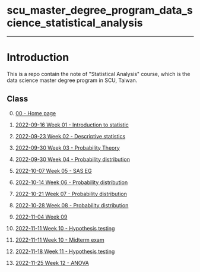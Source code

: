# scu_master_degree_program_data_science_statistical_analysis

---

# Introduction

This is a repo contain the note of "Statistical Analysis" course, which is the data science master degree program in SCU, Taiwan.

## Class

 0. [00 - Home page](https://seimwiwa.github.io/scu_master_degree_program_data_science_statistical_analysis/)
 
 1. [2022-09-16 Week 01 - Introduction to statistic](https://seimwiwa.github.io/scu_master_degree_program_data_science_statistical_analysis/20220916_Introduction_to_statistic.html)

 2. [2022-09-23 Week 02 - Descriptive statistics](https://seimwiwa.github.io/scu_master_degree_program_data_science_statistical_analysis/20220923_Descriptive_Statistics.html)

 3. [2022-09-30 Week 03 - Probability Theory](https://seimwiwa.github.io/scu_master_degree_program_data_science_statistical_analysis/20220930_Probability_Theory.html)

 4. [2022-09-30 Week 04 - Probability distribution](https://seimwiwa.github.io/scu_master_degree_program_data_science_statistical_analysis/20221007_Probability_distribution.html)
 
 5. [2022-10-07 Week 05 - SAS EG](https://seimwiwa.github.io/scu_master_degree_program_data_science_statistical_analysis/20221014_SAS_EG.html)

 6. [2022-10-14 Week 06 - Probability distribution](https://seimwiwa.github.io/scu_master_degree_program_data_science_statistical_analysis/20221021_Probability_distribution.html)
 
 7. [2022-10-21 Week 07 - Probability distribution](https://seimwiwa.github.io/scu_master_degree_program_data_science_statistical_analysis/20221028_Probability_distribution.html)
 
 8. [2022-10-28 Week 08 - Probability distribution]()
 
 9. [2022-11-04 Week 09](https://seimwiwa.github.io/scu_master_degree_program_data_science_statistical_analysis/20221104_Probability_distribution.html)
 
 10. [2022-11-11 Week 10 - Hypothesis testing](https://seimwiwa.github.io/scu_master_degree_program_data_science_statistical_analysis/20221111_Hypothesis_testing.html)
 
 11. [2022-11-11 Week 10 - Midterm exam](https://seimwiwa.github.io/scu_master_degree_program_data_science_statistical_analysis/20221111_Midterm_Exam.html)
 
 12. [2022-11-18 Week 11 - Hypothesis testing](https://seimwiwa.github.io/scu_master_degree_program_data_science_statistical_analysis/20221118_Hypothesis_testing.html)
 
 13. [2022-11-25 Week 12 - ANOVA](https://seimwiwa.github.io/scu_master_degree_program_data_science_statistical_analysis/20221104_Probability_distribution.html)

 
